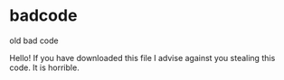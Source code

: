 # badcode
old bad code

Hello! 
If you have downloaded this file I advise against you stealing this code. 
It is horrible.
